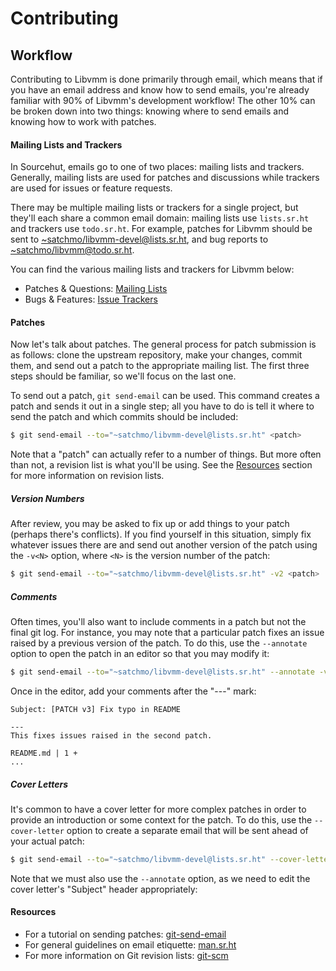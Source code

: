 # **Contributing**

## Workflow

Contributing to Libvmm is done primarily through email, which means that if you
have an email address and know how to send emails, you're already familiar with
90% of Libvmm's development workflow! The other 10% can be broken down into two
things: knowing where to send emails and knowing how to work with patches.

#### Mailing Lists and Trackers

In Sourcehut, emails go to one of two places: mailing lists and trackers.
Generally, mailing lists are used for patches and discussions while trackers
are used for issues or feature requests.

There may be multiple mailing lists or trackers for a single project, but
they'll each share a common email domain: mailing lists use `lists.sr.ht` and
trackers use `todo.sr.ht`. For example, patches for Libvmm should be sent to
<~satchmo/libvmm-devel@lists.sr.ht>, and bug reports to
<~satchmo/libvmm@todo.sr.ht>.

You can find the various mailing lists and trackers for Libvmm below:

* Patches & Questions: [Mailing Lists](https://sr.ht/~satchmo/libvmm/lists)
* Bugs & Features:     [Issue Trackers](https://sr.ht/~satchmo/libvmm/trackers)
<!--* Documentation:       [libvmm-docs](https://man.sr.ht/~satchmo/libvmm-docs)-->

<!--If you still don't want to use email for your contributions, no worries.-->
<!--There's also a web interface for each mailing list and tracker. You can find-->
<!--these using the links above.-->

#### Patches

Now let's talk about patches. The general process for patch submission is as
follows: clone the upstream repository, make your changes, commit them, and
send out a patch to the appropriate mailing list. The first three steps should
be familiar, so we'll focus on the last one.

To send out a patch, `git send-email` can be used. This command creates a patch
and sends it out in a single step; all you have to do is tell it where to send
the patch and which commits should be included:

```sh
$ git send-email --to="~satchmo/libvmm-devel@lists.sr.ht" <patch>
```

Note that a "patch" can actually refer to a number of things. But more often
than not, a revision list is what you'll be using. See the [Resources](#resources)
section for more information on revision lists.

##### Version Numbers

After review, you may be asked to fix up or add things to your patch (perhaps
there's conflicts). If you find yourself in this situation, simply fix whatever
issues there are and send out another version of the patch using the `-v<N>`
option, where `<N>` is the version number of the patch:

```sh
$ git send-email --to="~satchmo/libvmm-devel@lists.sr.ht" -v2 <patch>
```

##### Comments

Often times, you'll also want to include comments in a patch but not the final
git log. For instance, you may note that a particular patch fixes an issue
raised by a previous version of the patch. To do this, use the `--annotate`
option to open the patch in an editor so that you may modify it:

```sh
$ git send-email --to="~satchmo/libvmm-devel@lists.sr.ht" --annotate -v3 <patch>
```

Once in the editor, add your comments after the "---" mark:

```console
Subject: [PATCH v3] Fix typo in README

---
This fixes issues raised in the second patch.

README.md | 1 +
...
```

##### Cover Letters

It's common to have a cover letter for more complex patches in order to provide
an introduction or some context for the patch. To do this, use the
`--cover-letter` option to create a separate email that will be sent ahead of
your actual patch:

```sh
$ git send-email --to="~satchmo/libvmm-devel@lists.sr.ht" --cover-letter --annotate <patch>
```

Note that we must also use the `--annotate` option, as we need to edit the
cover letter's "Subject" header appropriately:

#### Resources

* For a tutorial on sending patches: [git-send-email](https://git-send-email.io/)
* For general guidelines on email etiquette: [man.sr.ht](https://man.sr.ht/lists.sr.ht/etiquette.md)
* For more information on Git revision lists: [git-scm](https://git-scm.com/book/en/v2/Git-Tools-Revision-Selection)
